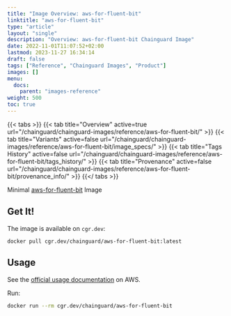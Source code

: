 ```yaml
---
title: "Image Overview: aws-for-fluent-bit"
linktitle: "aws-for-fluent-bit"
type: "article"
layout: "single"
description: "Overview: aws-for-fluent-bit Chainguard Image"
date: 2022-11-01T11:07:52+02:00
lastmod: 2023-11-27 16:34:14
draft: false
tags: ["Reference", "Chainguard Images", "Product"]
images: []
menu: 
  docs: 
    parent: "images-reference"
weight: 500
toc: true
---
```


{{< tabs >}}
{{< tab title="Overview" active=true url="/chainguard/chainguard-images/reference/aws-for-fluent-bit/" >}}
{{< tab title="Variants" active=false url="/chainguard/chainguard-images/reference/aws-for-fluent-bit/image_specs/" >}}
{{< tab title="Tags History" active=false url="/chainguard/chainguard-images/reference/aws-for-fluent-bit/tags_history/" >}}
{{< tab title="Provenance" active=false url="/chainguard/chainguard-images/reference/aws-for-fluent-bit/provenance_info/" >}}
{{</ tabs >}}



<!--overview:start-->
Minimal [aws-for-fluent-bit](https://github.com/aws/aws-for-fluent-bit) Image
<!--overview:end-->

<!--getting:start-->
## Get It!
The image is available on `cgr.dev`:

```
docker pull cgr.dev/chainguard/aws-for-fluent-bit:latest
```
<!--getting:end-->

<!--body:start-->
## Usage

See the [official usage documentation](https://docs.aws.amazon.com/AmazonECS/latest/developerguide/firelens-using-fluentbit.html) on AWS.

Run:

```sh
docker run --rm cgr.dev/chainguard/aws-for-fluent-bit
```
<!--body:end-->

